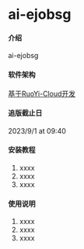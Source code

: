 # ai-ejobsg

#### 介绍
ai-ejobsg

#### 软件架构
[基于RuoYi-Cloud开发](https://gitee.com/y_project/RuoYi-Cloud)

#### 追版截止日

2023/9/1 at 09:40

#### 安装教程

1.  xxxx
2.  xxxx
3.  xxxx

#### 使用说明

1.  xxxx
2.  xxxx
3.  xxxx


